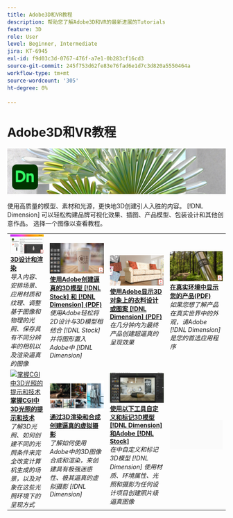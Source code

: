 ```yaml
---
title: Adobe3D和VR教程
description: 帮助您了解Adobe3D和VR的最新进展的Tutorials
feature: 3D
role: User
level: Beginner, Intermediate
jira: KT-6945
exl-id: f9d03c3d-0767-476f-a7e1-0b283cf16cd3
source-git-commit: 245f753d62fe83e76fad6e1d7c3d820a5550464a
workflow-type: tm+mt
source-wordcount: '305'
ht-degree: 0%

---
```


# Adobe3D和VR教程

![Creative Cloud主页横幅](../assets/Dimenio.jpg)

使用高质量的模型、素材和光源，更快地3D创建引人入胜的内容。 [!DNL Dimension] 可以轻松构建品牌可视化效果、插图、产品模型、包装设计和其他创意作品。 选择一个图像以查看教程。

<table>
<tr>
 <td>
   <a href="substance-3d-stager.md">
      <img alt="3D设计和渲染" src="assets/Substance3DStager.png" />
   </a>
    <div>
   <a href="substance-3d-stager.md"><strong>3D设计和渲染</strong></a>
    </div>
    <em>导入内容、安排场景、应用材质和纹理、调整基于图像和物理的光照、保存具有不同分辨率的相机以及渲染逼真的图像</em>
    <br>
  </td>
  <td>
   <a href="assets/CreateRealistic3DMockupswithAdobeStockandDimension.pdf">
      <img alt="使用Adobe创建逼真的3D模型 [!DNL Stock] 和 [!DNL Dimension]" src="assets/CreateRealistic3DMockupswithAdobeStockandDimension.jpg" />
   </a>
    <div>
   <a href="assets/CreateRealistic3DMockupswithAdobeStockandDimension.pdf"><strong>使用Adobe创建逼真的3D模型 [!DNL Stock] 和 [!DNL Dimension] (PDF)</strong></a>
    </div>
    <em>使用Adobe轻松将2D设计与3D模型相结合 [!DNL Stock] 并将图形置入Adobe中 [!DNL Dimension]</em>
    <br>
  </td>
  <td>
   <a href="assets/VisualizeTextileDesignsorPatternson3DObjectswithAdobeDimension.pdf">
      <img alt="使用Adobe显示3D对象上的衣料设计或图案 [!DNL Dimension]" src="assets/VisualizeTextileDesignsorPatternson3DObjectswithAdobeDimension.jpg" />
   </a>
    <div>
   <a href="assets/VisualizeTextileDesignsorPatternson3DObjectswithAdobeDimension.pdf"><strong>使用Adobe显示3D对象上的衣料设计或图案 [!DNL Dimension] (PDF)</strong></a>
    </div>
    <em>在几分钟内为最终产品创建超逼真的呈现效果</em>
    <br>
  </td>
  <td>
   <a href="../cce/assets/VisualizeyourProductinaRealisticEnvironment.pdf">
      <img alt="在逼真的环境中呈现您的产品" src="assets/VisualizeyourProductinaRealisticEnvironment.jpg" />
   </a>
    <div>
   <a href="../cce/assets/VisualizeyourProductinaRealisticEnvironment.pdf"><strong>在真实环境中显示您的产品(PDF)</strong></a>
    </div>
    <em>如果您想了解产品在真实世界中的外观，请Adobe [!DNL Dimension] 是您的首选应用程序</em>
    <br>
  </td>
</tr>
<tr>
  <td>
   <a href="mastering3dlighting.md">
      <img alt="掌握CGI中3D光照的提示和技术" src="assets/Mastering3dlighting_1.gif" />
   </a>
    <div>
   <a href="mastering3dlighting.md"><strong>掌握CGI中3D光照的提示和技术</strong></a>
    </div>
    <em>了解3D光照、如何创建不同的光照条件来完全改变计算机生成的场景，以及对象在这些光照环境下的呈现方式</em>
    <br>
  </td>
  <td>
   <a href="photorealistic.md">
      <img alt="通过3D渲染和合成创建逼真的虚拟摄影" src="assets/Photorealistic_TOC.png" />
   </a>
    <div>
   <a href="photorealistic.md"><strong>通过3D渲染和合成创建逼真的虚拟摄影</strong></a>
    </div>
    <em>了解如何使用Adobe中的3D图像合成和渲染，来创建具有极强迷惑性、极其逼真的虚拟摄影 [!DNL Dimension]</em>
    <br>
  </td>
  <td>
   <a href="3ddimensionstock.md">
      <img alt="使用以下工具自定义和标记3D模型 [!DNL Dimension] 和Adobe [!DNL Stock]" src="assets/3ddimensionstock.jpg" />
   </a>
    <div>
   <a href="3ddimensionstock.md"><strong>使用以下工具自定义和标记3D模型 [!DNL Dimension] 和Adobe [!DNL Stock]</strong></a>
    </div>
    <em>在中自定义和标记3D模型 [!DNL Dimension] 使用材质、环境属性、光照和摄影为任何设计项目创建照片级逼真图像</em>
    <br>
  </td>
  <td>
    <img alt="间隔物" src="../assets/Gray_thumbnail.png" />
    <div>
    <br>
  </td>
</tr>
</table>
